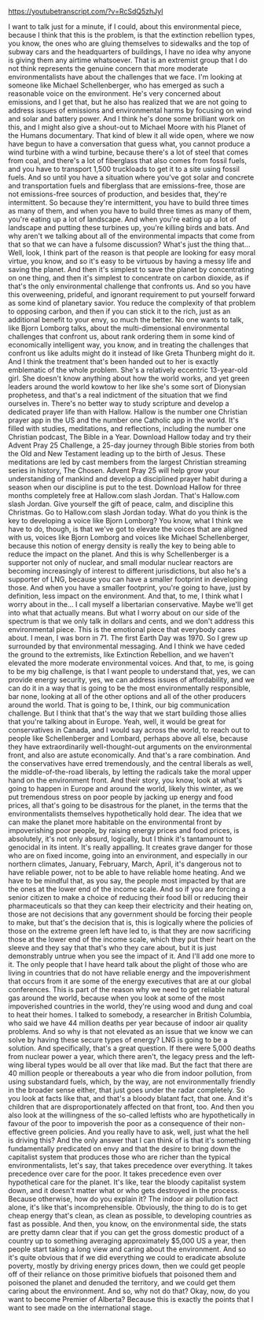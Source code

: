 https://youtubetranscript.com/?v=RcSdQ5zhJyI

 I want to talk just for a minute, if I could, about this environmental piece, because I think that this is the problem, is that the extinction rebellion types, you know, the ones who are gluing themselves to sidewalks and the top of subway cars and the headquarters of buildings, I have no idea why anyone is giving them any airtime whatsoever. That is an extremist group that I do not think represents the genuine concern that more moderate environmentalists have about the challenges that we face. I'm looking at someone like Michael Schellenberger, who has emerged as such a reasonable voice on the environment. He's very concerned about emissions, and I get that, but he also has realized that we are not going to address issues of emissions and environmental harms by focusing on wind and solar and battery power. And I think he's done some brilliant work on this, and I might also give a shout-out to Michael Moore with his Planet of the Humans documentary. That kind of blew it all wide open, where we now have begun to have a conversation that guess what, you cannot produce a wind turbine with a wind turbine, because there's a lot of steel that comes from coal, and there's a lot of fiberglass that also comes from fossil fuels, and you have to transport 1,500 truckloads to get it to a site using fossil fuels. And so until you have a situation where you've got solar and concrete and transportation fuels and fiberglass that are emissions-free, those are not emissions-free sources of production, and besides that, they're intermittent. So because they're intermittent, you have to build three times as many of them, and when you have to build three times as many of them, you're eating up a lot of landscape. And when you're eating up a lot of landscape and putting these turbines up, you're killing birds and bats. And why aren't we talking about all of the environmental impacts that come from that so that we can have a fulsome discussion? What's just the thing that... Well, look, I think part of the reason is that people are looking for easy moral virtue, you know, and so it's easy to be virtuous by having a messy life and saving the planet. And then it's simplest to save the planet by concentrating on one thing, and then it's simplest to concentrate on carbon dioxide, as if that's the only environmental challenge that confronts us. And so you have this overweening, prideful, and ignorant requirement to put yourself forward as some kind of planetary savior. You reduce the complexity of that problem to opposing carbon, and then if you can stick it to the rich, just as an additional benefit to your envy, so much the better. No one wants to talk, like Bjorn Lomborg talks, about the multi-dimensional environmental challenges that confront us, about rank ordering them in some kind of economically intelligent way, you know, and in treating the challenges that confront us like adults might do it instead of like Greta Thunberg might do it. And I think the treatment that's been handed out to her is exactly emblematic of the whole problem. She's a relatively eccentric 13-year-old girl. She doesn't know anything about how the world works, and yet green leaders around the world kowtow to her like she's some sort of Dionysian prophetess, and that's a real indictment of the situation that we find ourselves in. There's no better way to study scripture and develop a dedicated prayer life than with Hallow. Hallow is the number one Christian prayer app in the US and the number one Catholic app in the world. It's filled with studies, meditations, and reflections, including the number one Christian podcast, The Bible in a Year. Download Hallow today and try their Advent Pray 25 Challenge, a 25-day journey through Bible stories from both the Old and New Testament leading up to the birth of Jesus. These meditations are led by cast members from the largest Christian streaming series in history, The Chosen. Advent Pray 25 will help grow your understanding of mankind and develop a disciplined prayer habit during a season when our discipline is put to the test. Download Hallow for three months completely free at Hallow.com slash Jordan. That's Hallow.com slash Jordan. Give yourself the gift of peace, calm, and discipline this Christmas. Go to Hallow.com slash Jordan today. What do you think is the key to developing a voice like Bjorn Lomborg? You know, what I think we have to do, though, is that we've got to elevate the voices that are aligned with us, voices like Bjorn Lomborg and voices like Michael Schellenberger, because this notion of energy density is really the key to being able to reduce the impact on the planet. And this is why Schellenberger is a supporter not only of nuclear, and small modular nuclear reactors are becoming increasingly of interest to different jurisdictions, but also he's a supporter of LNG, because you can have a smaller footprint in developing those. And when you have a smaller footprint, you're going to have, just by definition, less impact on the environment. And that, to me, I think what I worry about in the... I call myself a libertarian conservative. Maybe we'll get into what that actually means. But what I worry about on our side of the spectrum is that we only talk in dollars and cents, and we don't address this environmental piece. This is the emotional piece that everybody cares about. I mean, I was born in 71. The first Earth Day was 1970. So I grew up surrounded by that environmental messaging. And I think we have ceded the ground to the extremists, like Extinction Rebellion, and we haven't elevated the more moderate environmental voices. And that, to me, is going to be my big challenge, is that I want people to understand that, yes, we can provide energy security, yes, we can address issues of affordability, and we can do it in a way that is going to be the most environmentally responsible, bar none, looking at all of the other options and all of the other producers around the world. That is going to be, I think, our big communication challenge. But I think that that's the way that we start building those allies that you're talking about in Europe. Yeah, well, it would be great for conservatives in Canada, and I would say across the world, to reach out to people like Schellenberger and Lombard, perhaps above all else, because they have extraordinarily well-thought-out arguments on the environmental front, and also are astute economically. And that's a rare combination. And the conservatives have erred tremendously, and the central liberals as well, the middle-of-the-road liberals, by letting the radicals take the moral upper hand on the environment front. And their story, you know, look at what's going to happen in Europe and around the world, likely this winter, as we put tremendous stress on poor people by jacking up energy and food prices, all that's going to be disastrous for the planet, in the terms that the environmentalists themselves hypothetically hold dear. The idea that we can make the planet more habitable on the environmental front by impoverishing poor people, by raising energy prices and food prices, is absolutely, it's not only absurd, logically, but I think it's tantamount to genocidal in its intent. It's really appalling. It creates grave danger for those who are on fixed income, going into an environment, and especially in our northern climates, January, February, March, April, it's dangerous not to have reliable power, not to be able to have reliable home heating. And we have to be mindful that, as you say, the people most impacted by that are the ones at the lower end of the income scale. And so if you are forcing a senior citizen to make a choice of reducing their food bill or reducing their pharmaceuticals so that they can keep their electricity and their heating on, those are not decisions that any government should be forcing their people to make, but that's the decision that is, this is logically where the policies of those on the extreme green left have led to, is that they are now sacrificing those at the lower end of the income scale, which they put their heart on the sleeve and they say that that's who they care about, but it is just demonstrably untrue when you see the impact of it. And I'll add one more to it. The only people that I have heard talk about the plight of those who are living in countries that do not have reliable energy and the impoverishment that occurs from it are some of the energy executives that are at our global conferences. This is part of the reason why we need to get reliable natural gas around the world, because when you look at some of the most impoverished countries in the world, they're using wood and dung and coal to heat their homes. I talked to somebody, a researcher in British Columbia, who said we have 44 million deaths per year because of indoor air quality problems. And so why is that not elevated as an issue that we know we can solve by having these secure types of energy? LNG is going to be a solution. And specifically, that's a great question. If there were 5,000 deaths from nuclear power a year, which there aren't, the legacy press and the left-wing liberal types would be all over that like mad. But the fact that there are 40 million people or thereabouts a year who die from indoor pollution, from using substandard fuels, which, by the way, are not environmentally friendly in the broader sense either, that just goes under the radar completely. So you look at facts like that, and that's a bloody blatant fact, that one. And it's children that are disproportionately affected on that front, too. And then you also look at the willingness of the so-called leftists who are hypothetically in favour of the poor to impoverish the poor as a consequence of their non-effective green policies. And you really have to ask, well, just what the hell is driving this? And the only answer that I can think of is that it's something fundamentally predicated on envy and that the desire to bring down the capitalist system that produces those who are richer than the typical environmentalists, let's say, that takes precedence over everything. It takes precedence over care for the poor. It takes precedence even over hypothetical care for the planet. It's like, tear the bloody capitalist system down, and it doesn't matter what or who gets destroyed in the process. Because otherwise, how do you explain it? The indoor air pollution fact alone, it's like that's incomprehensible. Obviously, the thing to do is to get cheap energy that's clean, as clean as possible, to developing countries as fast as possible. And then, you know, on the environmental side, the stats are pretty damn clear that if you can get the gross domestic product of a country up to something averaging approximately $5,000 US a year, then people start taking a long view and caring about the environment. And so it's quite obvious that if we did everything we could to eradicate absolute poverty, mostly by driving energy prices down, then we could get people off of their reliance on those primitive biofuels that poisoned them and poisoned the planet and denuded the territory, and we could get them caring about the environment. And so, why not do that? Okay, now, do you want to become Premier of Alberta? Because this is exactly the points that I want to see made on the international stage.